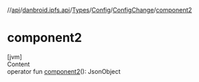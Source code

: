 //[api](../../../../index.md)/[danbroid.ipfs.api](../../../index.md)/[Types](../../index.md)/[Config](../index.md)/[ConfigChange](index.md)/[component2](component2.md)



# component2  
[jvm]  
Content  
operator fun [component2](component2.md)(): JsonObject  



